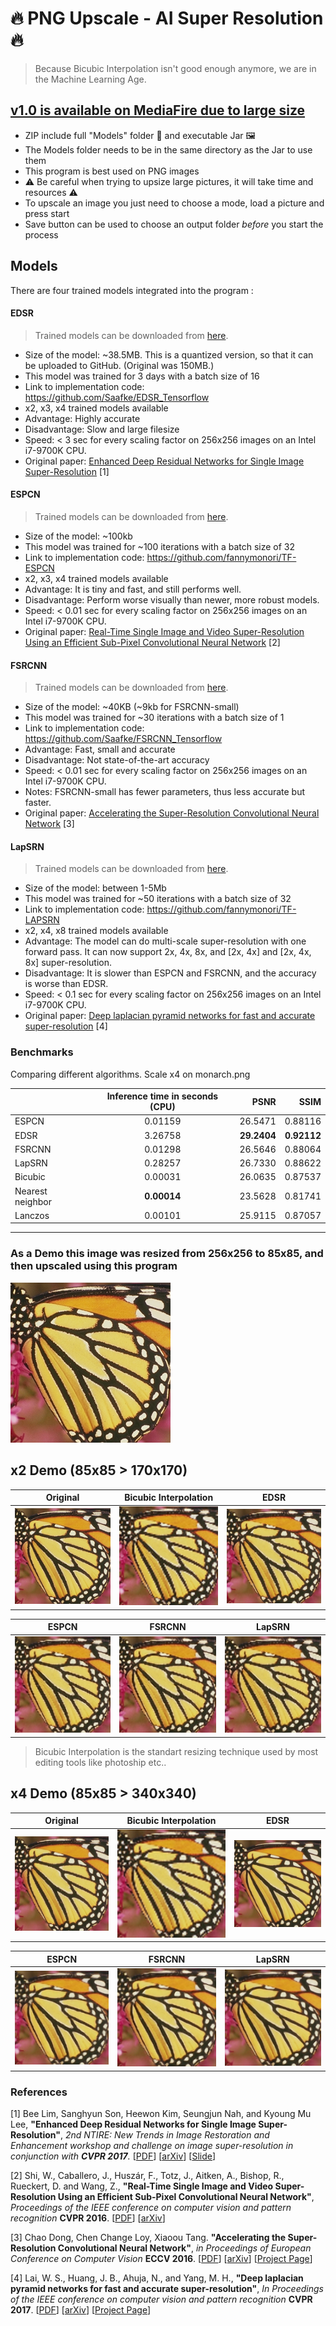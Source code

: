 # :fire: PNG Upscale -  AI Super Resolution :fire:
> Because Bicubic Interpolation isn't good enough anymore, we are in the Machine Learning Age.
 
 ## [v1.0 is available on MediaFire due to large size](http://www.mediafire.com/file/xbwpmc4f3ztkql4/PNG_Upscale_v1.0.zip/file) 
* ZIP include full "Models" folder 📁 and executable Jar 🖼️ 
* The Models folder needs to be in the same directory as the Jar to use them
* This program is best used on PNG images
* ⚠️ Be careful when trying to upsize large pictures, it will take time and resources ⚠️
* To upscale an image you just need to choose a mode, load a picture and press start
* Save button can be used to choose an output folder *before* you start the process 



## Models

There are four trained models integrated into the program :

#### EDSR

> Trained models can be downloaded from [here](https://github.com/Saafke/EDSR_Tensorflow/tree/master/models).

- Size of the model: ~38.5MB. This is a quantized version, so that it can be uploaded to GitHub. (Original was 150MB.)
- This model was trained for 3 days with a batch size of 16
- Link to implementation code: https://github.com/Saafke/EDSR_Tensorflow
- x2, x3, x4 trained models available
- Advantage: Highly accurate
- Disadvantage: Slow and large filesize
- Speed: < 3 sec for every scaling factor on 256x256 images on an Intel i7-9700K CPU.
- Original paper: [Enhanced Deep Residual Networks for Single Image Super-Resolution](https://arxiv.org/pdf/1707.02921.pdf) [1]

#### ESPCN

> Trained models can be downloaded from [here](https://github.com/fannymonori/TF-ESPCN/tree/master/export).

- Size of the model: ~100kb
- This model was trained for ~100 iterations with a batch size of 32
- Link to implementation code: https://github.com/fannymonori/TF-ESPCN
- x2, x3, x4 trained models available
- Advantage: It is tiny and fast, and still performs well.
- Disadvantage: Perform worse visually than newer, more robust models.
- Speed: < 0.01 sec for every scaling factor on 256x256 images on an Intel i7-9700K CPU.
- Original paper: [Real-Time Single Image and Video Super-Resolution Using an Efficient Sub-Pixel Convolutional Neural Network](https://arxiv.org/pdf/1707.02921.pdf) [2]

#### FSRCNN

> Trained models can be downloaded from [here](https://github.com/Saafke/FSRCNN_Tensorflow/tree/master/models).

- Size of the model: ~40KB (~9kb for FSRCNN-small)
- This model was trained for ~30 iterations with a batch size of 1
- Link to implementation code: https://github.com/Saafke/FSRCNN_Tensorflow
- Advantage: Fast, small and accurate
- Disadvantage: Not state-of-the-art accuracy
- Speed: < 0.01 sec for every scaling factor on 256x256 images on an Intel i7-9700K CPU.
- Notes: FSRCNN-small has fewer parameters, thus less accurate but faster.
- Original paper: [Accelerating the Super-Resolution Convolutional Neural Network](http://mmlab.ie.cuhk.edu.hk/projects/FSRCNN.html) [3]

#### LapSRN

> Trained models can be downloaded from [here](https://github.com/fannymonori/TF-LapSRN/tree/master/export).

- Size of the model: between 1-5Mb
- This model was trained for ~50 iterations with a batch size of 32
- Link to implementation code: https://github.com/fannymonori/TF-LAPSRN
- x2, x4, x8 trained models available
- Advantage: The model can do multi-scale super-resolution with one forward pass. It can now support 2x, 4x, 8x, and [2x, 4x] and [2x, 4x, 8x] super-resolution.
- Disadvantage: It is slower than ESPCN and FSRCNN, and the accuracy is worse than EDSR.
- Speed: < 0.1 sec for every scaling factor on 256x256 images on an Intel i7-9700K CPU.
- Original paper: [Deep laplacian pyramid networks for fast and accurate super-resolution](https://arxiv.org/pdf/1707.02921.pdf) [4]

### Benchmarks

Comparing different algorithms. Scale x4 on monarch.png

|               | Inference time in seconds (CPU)| PSNR | SSIM |
| ------------- |:-------------------:| ---------:|--------:|
| ESPCN            |0.01159   | 26.5471 | 0.88116 |
| EDSR             |3.26758     |**29.2404**  |**0.92112**  |
| FSRCNN           | 0.01298   | 26.5646 | 0.88064 |
| LapSRN           |0.28257    |26.7330   |0.88622  |
| Bicubic          |0.00031 |26.0635  |0.87537  |
| Nearest neighbor |**0.00014** |23.5628  |0.81741  |
| Lanczos          |0.00101  |25.9115  |0.87057  |

 ---
 
### As a Demo this image was resized from 256x256 to 85x85, and then upscaled using this program

![Original](https://github.com/Araxeus/PNG-Upscale/blob/main/test/original.png)


## x2 Demo (85x85 > 170x170)

|      Original             |  Bicubic Interpolation    |        EDSR               |
| ------------------------- |------------------------- |------------------------- |
![Original](https://github.com/Araxeus/PNG-Upscale/blob/main/test/x2/original.png)   |  ![Bicubic](https://github.com/Araxeus/PNG-Upscale/blob/main/test/x2/input(BicubicX2).png) |  ![EDSR](https://github.com/Araxeus/PNG-Upscale/blob/main/test/x2/input(EDSRx2).png) |

|         ESPCN             |       FSRCNN              |        LapSRN             |
| ------------------------- | ------------------------- | ------------------------- |
![ESPCN](https://github.com/Araxeus/PNG-Upscale/blob/main/test/x2/input(ESPCNx2).png) | ![FSRCNN](https://github.com/Araxeus/PNG-Upscale/blob/main/test/x2/input(FSRCNNx2).png) |  ![LapSRN](https://github.com/Araxeus/PNG-Upscale/blob/main/test/x2/input(LapSRNx2).png) |

> Bicubic Interpolation is the standart resizing technique used by most editing tools like photoship etc..


## x4 Demo (85x85 > 340x340)

|      Original             |  Bicubic Interpolation    |        EDSR               |
| ------------------------- | ------------------------- | ------------------------- |
![Original](https://github.com/Araxeus/PNG-Upscale/blob/main/test/x4/original.png)   |  ![Bicubic](https://github.com/Araxeus/PNG-Upscale/blob/main/test/x4/input(BicubicX4).png)|  ![EDSR](https://github.com/Araxeus/PNG-Upscale/blob/main/test/x4/input(EDSRx4).png)|

 
|        ESPCN             |       FSRCNN              |        LapSRN             |
| ------------------------- | ------------------------- | ------------------------- |
![ESPCN](https://github.com/Araxeus/PNG-Upscale/blob/main/test/x4/input(ESPCNx4).png)   |  ![FSRCNN](https://github.com/Araxeus/PNG-Upscale/blob/main/test/x4/input(FSRCNNx4).png)|  ![LapSRN](https://github.com/Araxeus/PNG-Upscale/blob/main/test/x4/input(LapSRNx4).png)|

### References
[1] Bee Lim, Sanghyun Son, Heewon Kim, Seungjun Nah, and Kyoung Mu Lee, **"Enhanced Deep Residual Networks for Single Image Super-Resolution"**, <i> 2nd NTIRE: New Trends in Image Restoration and Enhancement workshop and challenge on image super-resolution in conjunction with **CVPR 2017**. </i> [[PDF](http://openaccess.thecvf.com/content_cvpr_2017_workshops/w12/papers/Lim_Enhanced_Deep_Residual_CVPR_2017_paper.pdf)] [[arXiv](https://arxiv.org/abs/1707.02921)] [[Slide](https://cv.snu.ac.kr/research/EDSR/Presentation_v3(release).pptx)]

[2] Shi, W., Caballero, J., Huszár, F., Totz, J., Aitken, A., Bishop, R., Rueckert, D. and Wang, Z., **"Real-Time Single Image and Video Super-Resolution Using an Efficient Sub-Pixel Convolutional Neural Network"**, <i>Proceedings of the IEEE conference on computer vision and pattern recognition</i> **CVPR 2016**. [[PDF](http://openaccess.thecvf.com/content_cvpr_2016/papers/Shi_Real-Time_Single_Image_CVPR_2016_paper.pdf)] [[arXiv](https://arxiv.org/abs/1609.05158)]

[3] Chao Dong, Chen Change Loy, Xiaoou Tang. **"Accelerating the Super-Resolution Convolutional Neural Network"**, <i> in Proceedings of European Conference on Computer Vision </i>**ECCV 2016**. [[PDF](http://personal.ie.cuhk.edu.hk/~ccloy/files/eccv_2016_accelerating.pdf)]
[[arXiv](https://arxiv.org/abs/1608.00367)] [[Project Page](http://mmlab.ie.cuhk.edu.hk/projects/FSRCNN.html)]

[4] Lai, W. S., Huang, J. B., Ahuja, N., and Yang, M. H., **"Deep laplacian pyramid networks for fast and accurate super-resolution"**, <i> In Proceedings of the IEEE conference on computer vision and pattern recognition </i>**CVPR 2017**. [[PDF](http://openaccess.thecvf.com/content_cvpr_2017/papers/Lai_Deep_Laplacian_Pyramid_CVPR_2017_paper.pdf)] [[arXiv](https://arxiv.org/abs/1710.01992)] [[Project Page](http://vllab.ucmerced.edu/wlai24/LapSRN/)]

